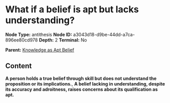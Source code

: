 # What if a belief is apt but lacks understanding?

**Node Type:** antithesis
**Node ID:** a3043d18-d9be-44dd-a7ca-896ee80cd978
**Depth:** 2
**Terminal:** No

**Parent:** [Knowledge as Apt Belief](knowledge-as-apt-belief.md)

## Content

**A person holds a true belief through skill but does not understand the proposition or its implications.**, **A belief lacking in understanding, despite its accuracy and adroitness, raises concerns about its qualification as apt.**
